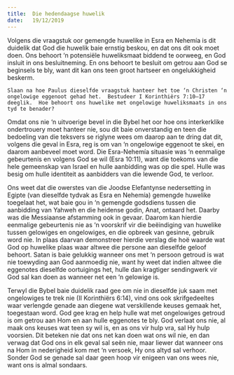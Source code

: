 ```yaml
---
title:  Die hedendaagse huwelik
date:   19/12/2019
---
```


Volgens die vraagstuk oor gemengde huwelike in Esra en Nehemía is dit duidelik dat God die huwelik baie ernstig beskou, en dat ons dit ook moet doen.  Ons behoort ‘n potensiële huweliksmaat biddend te oorweeg, en God insluit in ons besluitneming.  En ons behoort te besluit om getrou aan God se beginsels te bly, want dit kan ons teen groot hartseer en ongelukkigheid beskerm. 

`Slaan na hoe Paulus dieselfde vraagstuk hanteer het toe ‘n Christen ‘n ongelowige eggenoot gehad het.  Bestudeer I Korinthiërs 7:10–17 deeglik.  Hoe behoort ons huwelike met ongelowige huweliksmaats in ons tyd te benader?` 

Omdat ons nie ‘n uitvoerige bevel in die Bybel het oor hoe ons  interkerklike ondertrouery moet hanteer nie, sou dit baie onverstandig en teen die bedoeling van die teksvers se riglyne wees om daarop aan te dring dat dit, volgens die geval in Esra, reg is om van ‘n ongelowige eggenoot te skei, en daarom aanbeveel moet word.  Die Esra-Nehemía situasie was ‘n eenmalige gebeurtenis en volgens God se wil (Esra 10:11), want die toekoms van die hele gemeenskap van Israel en hulle aanbidding was op die spel.  Hulle was besig om hulle identiteit as aanbidders van die lewende God, te verloor. 

Ons weet dat die owerstes van die Joodse Elefantynse nedersetting in Egipte (van dieselfde tydvak as Esra en Nehemía) gemengde huwelike toegelaat het, wat baie gou in ‘n gemengde godsdiens tussen die aanbidding van Yahweh en die heidense godin, Anat, ontaard het. Daarby was die Messiaanse afstamming ook in gevaar.  Daarom kan hierdie eenmalige gebeurtenis nie as ‘n voorskrif vir die beëindiging van huwelike tussen gelowiges en ongelowiges, en die opbreek van gesinne, gebruik word nie.  In plaas daarvan demonstreer hierdie verslag die hoë waarde wat God op huwelike plaas waar altwee die persone aan dieselfde geloof behoort.  Satan is baie gelukkig wanneer ons met ‘n persoon getroud is wat nie toewyding aan God aanmoedig nie, want hy weet dat indien altwee die eggenotes dieselfde oortuigings het, hulle dan kragtiger sendingwerk vir God sal kan doen as wanneer net een ‘n gelowige is. 

Terwyl die Bybel baie duidelik raad gee om nie in dieselfde juk saam met ongelowiges te trek nie (II Korinthiërs 6:14), vind ons ook skrifgedeeltes waar verlengde genade aan diegene wat verskillende keuses gemaak het, toegestaan word.  God gee krag en help hulle wat met ongelowiges getroud is om getrou aan Hom en aan hulle eggenotes te bly.  God verlaat ons nie, al maak ons keuses wat teen sy wil is, en as ons vir hulp vra, sal Hy hulp voorsien. Dit beteken nie dat ons net kan doen wat ons wil nie, en dan verwag dat God ons in elk geval sal seën nie, maar liewer dat wanneer ons na Hom in nederigheid kom met ‘n versoek, Hy ons altyd sal verhoor.  Sonder God se genade sal daar geen hoop vir enigeen van ons wees nie, want ons is almal sondaars.